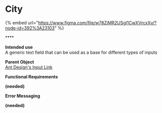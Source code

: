 # City

{% embed url="https://www.figma.com/file/w78ZiMR2USgl1CwXVrcxXv/?node-id=392%3A23103" %}

\*\*\*\*

**Intended use**  
A generic text field that can be used as a base for different types of inputs

**Parent Object**  
[Ant Design's Input Link](https://ant.design/components/input/)

**Functional Requirements**

**\(needed\)**

**Error Messaging**

**\(needed\)**

